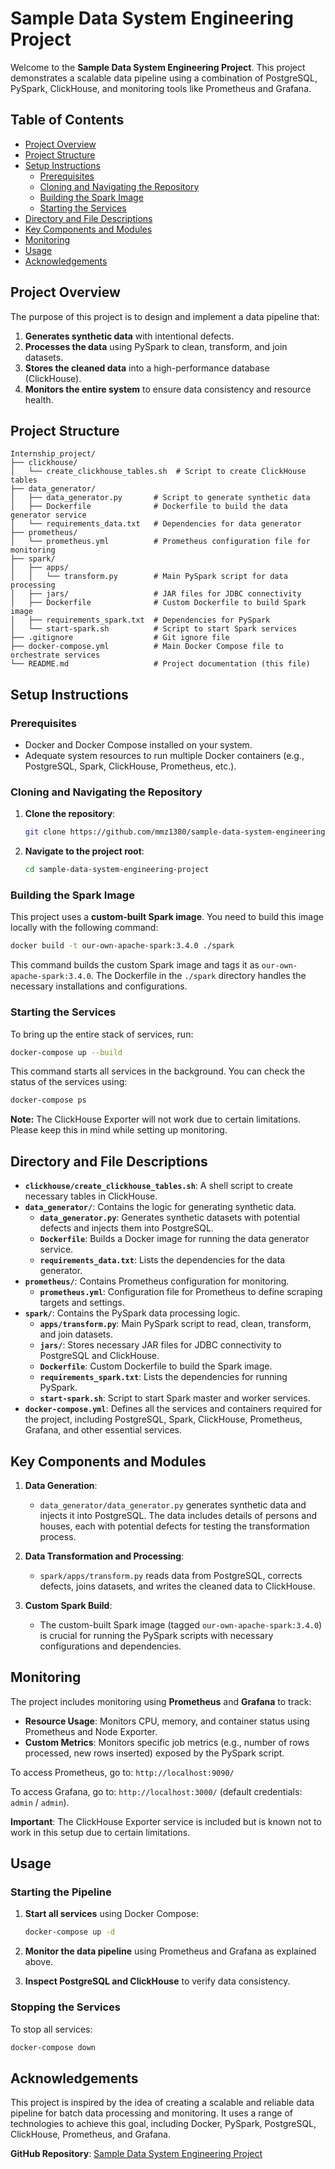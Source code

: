 # Sample Data System Engineering Project

Welcome to the **Sample Data System Engineering Project**. This project demonstrates a scalable data pipeline using a
combination of PostgreSQL, PySpark, ClickHouse, and monitoring tools like Prometheus and Grafana.

## Table of Contents

- [Project Overview](#project-overview)
- [Project Structure](#project-structure)
- [Setup Instructions](#setup-instructions)
    - [Prerequisites](#prerequisites)
    - [Cloning and Navigating the Repository](#cloning-and-navigating-the-repository)
    - [Building the Spark Image](#building-the-spark-image)
    - [Starting the Services](#starting-the-services)
- [Directory and File Descriptions](#directory-and-file-descriptions)
- [Key Components and Modules](#key-components-and-modules)
- [Monitoring](#monitoring)
- [Usage](#usage)
- [Acknowledgements](#acknowledgements)

## Project Overview

The purpose of this project is to design and implement a data pipeline that:

1. **Generates synthetic data** with intentional defects.
2. **Processes the data** using PySpark to clean, transform, and join datasets.
3. **Stores the cleaned data** into a high-performance database (ClickHouse).
4. **Monitors the entire system** to ensure data consistency and resource health.

## Project Structure

```plaintext
Internship_project/
├── clickhouse/
│   └── create_clickhouse_tables.sh  # Script to create ClickHouse tables
├── data_generator/
│   ├── data_generator.py       # Script to generate synthetic data
│   ├── Dockerfile              # Dockerfile to build the data generator service
│   └── requirements_data.txt   # Dependencies for data generator
├── prometheus/
│   └── prometheus.yml          # Prometheus configuration file for monitoring
├── spark/
│   ├── apps/
│   │   └── transform.py        # Main PySpark script for data processing
│   ├── jars/                   # JAR files for JDBC connectivity
│   ├── Dockerfile              # Custom Dockerfile to build Spark image
│   ├── requirements_spark.txt  # Dependencies for PySpark
│   └── start-spark.sh          # Script to start Spark services
├── .gitignore                  # Git ignore file
├── docker-compose.yml          # Main Docker Compose file to orchestrate services
└── README.md                   # Project documentation (this file)
```

## Setup Instructions

### Prerequisites

- Docker and Docker Compose installed on your system.
- Adequate system resources to run multiple Docker containers (e.g., PostgreSQL, Spark, ClickHouse, Prometheus, etc.).

### Cloning and Navigating the Repository

1. **Clone the repository**:
   ```bash
   git clone https://github.com/mmz1380/sample-data-system-engineering-project.git
   ```

2. **Navigate to the project root**:
   ```bash
   cd sample-data-system-engineering-project
   ```

### Building the Spark Image

This project uses a **custom-built Spark image**. You need to build this image locally with the following command:

```bash
docker build -t our-own-apache-spark:3.4.0 ./spark
```

This command builds the custom Spark image and tags it as `our-own-apache-spark:3.4.0`. The Dockerfile in the `./spark`
directory handles the necessary installations and configurations.

### Starting the Services

To bring up the entire stack of services, run:

```bash
docker-compose up --build
```

This command starts all services in the background. You can check the status of the services using:

```bash
docker-compose ps
```

**Note:** The ClickHouse Exporter will not work due to certain limitations. Please keep this in mind while setting up
monitoring.

## Directory and File Descriptions

- **`clickhouse/create_clickhouse_tables.sh`**: A shell script to create necessary tables in ClickHouse.
- **`data_generator/`**: Contains the logic for generating synthetic data.
    - **`data_generator.py`**: Generates synthetic datasets with potential defects and injects them into PostgreSQL.
    - **`Dockerfile`**: Builds a Docker image for running the data generator service.
    - **`requirements_data.txt`**: Lists the dependencies for the data generator.
- **`prometheus/`**: Contains Prometheus configuration for monitoring.
    - **`prometheus.yml`**: Configuration file for Prometheus to define scraping targets and settings.
- **`spark/`**: Contains the PySpark data processing logic.
    - **`apps/transform.py`**: Main PySpark script to read, clean, transform, and join datasets.
    - **`jars/`**: Stores necessary JAR files for JDBC connectivity to PostgreSQL and ClickHouse.
    - **`Dockerfile`**: Custom Dockerfile to build the Spark image.
    - **`requirements_spark.txt`**: Lists the dependencies for running PySpark.
    - **`start-spark.sh`**: Script to start Spark master and worker services.
- **`docker-compose.yml`**: Defines all the services and containers required for the project, including PostgreSQL,
  Spark, ClickHouse, Prometheus, Grafana, and other essential services.

## Key Components and Modules

1. **Data Generation**:
    - `data_generator/data_generator.py` generates synthetic data and injects it into PostgreSQL. The data includes
      details of persons and houses, each with potential defects for testing the transformation process.

2. **Data Transformation and Processing**:
    - `spark/apps/transform.py` reads data from PostgreSQL, corrects defects, joins datasets, and writes the cleaned
      data to ClickHouse.

3. **Custom Spark Build**:
    - The custom-built Spark image (tagged `our-own-apache-spark:3.4.0`) is crucial for running the PySpark scripts with
      necessary configurations and dependencies.

## Monitoring

The project includes monitoring using **Prometheus** and **Grafana** to track:

- **Resource Usage**: Monitors CPU, memory, and container status using Prometheus and Node Exporter.
- **Custom Metrics**: Monitors specific job metrics (e.g., number of rows processed, new rows inserted) exposed by the
  PySpark script.

To access Prometheus, go to: `http://localhost:9090/`

To access Grafana, go to: `http://localhost:3000/` (default credentials: `admin` / `admin`).

**Important**: The ClickHouse Exporter service is included but is known not to work in this setup due to certain
limitations.

## Usage

### Starting the Pipeline

1. **Start all services** using Docker Compose:
   ```bash
   docker-compose up -d
   ```

2. **Monitor the data pipeline** using Prometheus and Grafana as explained above.

3. **Inspect PostgreSQL and ClickHouse** to verify data consistency.

### Stopping the Services

To stop all services:

```bash
docker-compose down
```

## Acknowledgements

This project is inspired by the idea of creating a scalable and reliable data pipeline for batch data processing and
monitoring. It uses a range of technologies to achieve this goal, including Docker, PySpark, PostgreSQL, ClickHouse,
Prometheus, and Grafana.

**GitHub Repository**:
[Sample Data System Engineering Project](https://github.com/mmz1380/sample-data-system-engineering-project)
